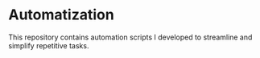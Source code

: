 # Automatization
This repository contains automation scripts I developed to streamline and simplify repetitive tasks.
